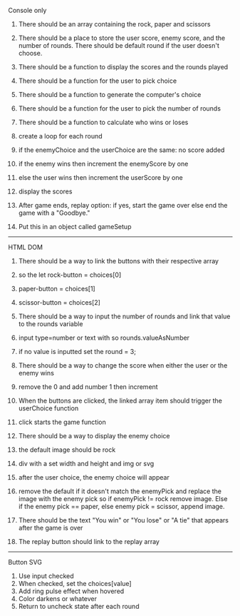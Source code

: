Console only
1. There should be an array containing the rock, paper and scissors

2. There should be a place to store the user score, enemy score, and the number of rounds. There should be  default round if the user doesn't choose.

3. There should be a function to display the scores and the rounds played

4. There should be a function for the user to pick choice

5. There should be a function to generate the computer's choice

6. There should be a function for the user to pick the number of rounds

7. There should be a function to calculate who wins or loses

8. create a loop for each round
  1. if the enemyChoice and the userChoice are the same: no score added
  2. if the enemy wins then increment the enemyScore by one
  3. else the user wins then increment the userScore by one
  4. display the scores

9. After game ends, replay option: if yes, start the game over else end the game with a "Goodbye."

10. Put this in an object called gameSetup


---

HTML DOM
1. There should be a way to link the buttons with their respective array
 1. so the let rock-button = choices[0]
 2. paper-button = choices[1]
 3. scissor-button = choices[2]

2. There should be a way to input the number of rounds and link that value to the rounds variable
  1. input type=number or text with so rounds.valueAsNumber
  2. if no value is inputted set the round = 3;

3. There should be a way to change the score when either the user or the enemy wins
  1. remove the 0 and add number 1 then increment

4. When the buttons are clicked, the linked array item should trigger the userChoice function
  1. click starts the game function

5. There should be a way to display the enemy choice
  1. the default image should be rock
  2. div with a set width and height and img or svg
  3. after the user choice, the enemy choice will appear
  4. remove the default if it doesn't match the enemyPick and replace the image with the enemy pick so if enemyPick != rock remove image. Else if the enemy pick == paper, else enemy pick = scissor, append image.

6. There should be the text "You win" or "You lose" or "A tie" that appears after the game is over
7. The replay button should link to the replay array


---
Button SVG
1. Use input checked
 1. When checked, set the choices[value]
 2. Add ring pulse effect when hovered
 3. Color darkens or whatever
 4. Return to uncheck state after each round
